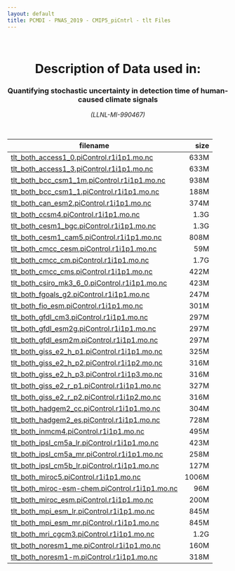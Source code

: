 ```yaml
---
layout: default
title: PCMDI - PNAS_2019 - CMIP5_piCntrl - tlt Files
---
```


<br>
<center>
    <p>
        <h1>Description of Data used in:</h1>
        <h3>Quantifying stochastic uncertainty in detection time of human-caused climate signals</h3>
    </p>
    <p><em>(LLNL-MI-990467)</em></p>
</center>
<br>

filename | size
   ---   | ---:
[tlt_both_access1_0.piControl.r1i1p1.mo.nc]({{site.baseurl}}/climate-data/PNAS_2019/CMIP5_piCntrl/tlt/tlt_both_access1_0.piControl.r1i1p1.mo.nc) | 633M
[tlt_both_access1_3.piControl.r1i1p1.mo.nc]({{site.baseurl}}/climate-data/PNAS_2019/CMIP5_piCntrl/tlt/tlt_both_access1_3.piControl.r1i1p1.mo.nc) | 633M
[tlt_both_bcc_csm1_1m.piControl.r1i1p1.mo.nc]({{site.baseurl}}/climate-data/PNAS_2019/CMIP5_piCntrl/tlt/tlt_both_bcc_csm1_1m.piControl.r1i1p1.mo.nc) | 938M
[tlt_both_bcc_csm1_1.piControl.r1i1p1.mo.nc]({{site.baseurl}}/climate-data/PNAS_2019/CMIP5_piCntrl/tlt/tlt_both_bcc_csm1_1.piControl.r1i1p1.mo.nc) | 188M
[tlt_both_can_esm2.piControl.r1i1p1.mo.nc]({{site.baseurl}}/climate-data/PNAS_2019/CMIP5_piCntrl/tlt/tlt_both_can_esm2.piControl.r1i1p1.mo.nc) | 374M
[tlt_both_ccsm4.piControl.r1i1p1.mo.nc]({{site.baseurl}}/climate-data/PNAS_2019/CMIP5_piCntrl/tlt/tlt_both_ccsm4.piControl.r1i1p1.mo.nc) | 1.3G
[tlt_both_cesm1_bgc.piControl.r1i1p1.mo.nc]({{site.baseurl}}/climate-data/PNAS_2019/CMIP5_piCntrl/tlt/tlt_both_cesm1_bgc.piControl.r1i1p1.mo.nc) | 1.3G
[tlt_both_cesm1_cam5.piControl.r1i1p1.mo.nc]({{site.baseurl}}/climate-data/PNAS_2019/CMIP5_piCntrl/tlt/tlt_both_cesm1_cam5.piControl.r1i1p1.mo.nc) | 808M
[tlt_both_cmcc_cesm.piControl.r1i1p1.mo.nc]({{site.baseurl}}/climate-data/PNAS_2019/CMIP5_piCntrl/tlt/tlt_both_cmcc_cesm.piControl.r1i1p1.mo.nc) | 59M
[tlt_both_cmcc_cm.piControl.r1i1p1.mo.nc]({{site.baseurl}}/climate-data/PNAS_2019/CMIP5_piCntrl/tlt/tlt_both_cmcc_cm.piControl.r1i1p1.mo.nc) | 1.7G
[tlt_both_cmcc_cms.piControl.r1i1p1.mo.nc]({{site.baseurl}}/climate-data/PNAS_2019/CMIP5_piCntrl/tlt/tlt_both_cmcc_cms.piControl.r1i1p1.mo.nc) | 422M
[tlt_both_csiro_mk3_6_0.piControl.r1i1p1.mo.nc]({{site.baseurl}}/climate-data/PNAS_2019/CMIP5_piCntrl/tlt/tlt_both_csiro_mk3_6_0.piControl.r1i1p1.mo.nc) | 423M
[tlt_both_fgoals_g2.piControl.r1i1p1.mo.nc]({{site.baseurl}}/climate-data/PNAS_2019/CMIP5_piCntrl/tlt/tlt_both_fgoals_g2.piControl.r1i1p1.mo.nc) | 247M
[tlt_both_fio_esm.piControl.r1i1p1.mo.nc]({{site.baseurl}}/climate-data/PNAS_2019/CMIP5_piCntrl/tlt/tlt_both_fio_esm.piControl.r1i1p1.mo.nc) | 301M
[tlt_both_gfdl_cm3.piControl.r1i1p1.mo.nc]({{site.baseurl}}/climate-data/PNAS_2019/CMIP5_piCntrl/tlt/tlt_both_gfdl_cm3.piControl.r1i1p1.mo.nc) | 297M
[tlt_both_gfdl_esm2g.piControl.r1i1p1.mo.nc]({{site.baseurl}}/climate-data/PNAS_2019/CMIP5_piCntrl/tlt/tlt_both_gfdl_esm2g.piControl.r1i1p1.mo.nc) | 297M
[tlt_both_gfdl_esm2m.piControl.r1i1p1.mo.nc]({{site.baseurl}}/climate-data/PNAS_2019/CMIP5_piCntrl/tlt/tlt_both_gfdl_esm2m.piControl.r1i1p1.mo.nc) | 297M
[tlt_both_giss_e2_h_p1.piControl.r1i1p1.mo.nc]({{site.baseurl}}/climate-data/PNAS_2019/CMIP5_piCntrl/tlt/tlt_both_giss_e2_h_p1.piControl.r1i1p1.mo.nc) | 325M
[tlt_both_giss_e2_h_p2.piControl.r1i1p2.mo.nc]({{site.baseurl}}/climate-data/PNAS_2019/CMIP5_piCntrl/tlt/tlt_both_giss_e2_h_p2.piControl.r1i1p2.mo.nc) | 316M
[tlt_both_giss_e2_h_p3.piControl.r1i1p3.mo.nc]({{site.baseurl}}/climate-data/PNAS_2019/CMIP5_piCntrl/tlt/tlt_both_giss_e2_h_p3.piControl.r1i1p3.mo.nc) | 316M
[tlt_both_giss_e2_r_p1.piControl.r1i1p1.mo.nc]({{site.baseurl}}/climate-data/PNAS_2019/CMIP5_piCntrl/tlt/tlt_both_giss_e2_r_p1.piControl.r1i1p1.mo.nc) | 327M
[tlt_both_giss_e2_r_p2.piControl.r1i1p2.mo.nc]({{site.baseurl}}/climate-data/PNAS_2019/CMIP5_piCntrl/tlt/tlt_both_giss_e2_r_p2.piControl.r1i1p2.mo.nc) | 316M
[tlt_both_hadgem2_cc.piControl.r1i1p1.mo.nc]({{site.baseurl}}/climate-data/PNAS_2019/CMIP5_piCntrl/tlt/tlt_both_hadgem2_cc.piControl.r1i1p1.mo.nc) | 304M
[tlt_both_hadgem2_es.piControl.r1i1p1.mo.nc]({{site.baseurl}}/climate-data/PNAS_2019/CMIP5_piCntrl/tlt/tlt_both_hadgem2_es.piControl.r1i1p1.mo.nc) | 728M
[tlt_both_inmcm4.piControl.r1i1p1.mo.nc]({{site.baseurl}}/climate-data/PNAS_2019/CMIP5_piCntrl/tlt/tlt_both_inmcm4.piControl.r1i1p1.mo.nc) | 495M
[tlt_both_ipsl_cm5a_lr.piControl.r1i1p1.mo.nc]({{site.baseurl}}/climate-data/PNAS_2019/CMIP5_piCntrl/tlt/tlt_both_ipsl_cm5a_lr.piControl.r1i1p1.mo.nc) | 423M
[tlt_both_ipsl_cm5a_mr.piControl.r1i1p1.mo.nc]({{site.baseurl}}/climate-data/PNAS_2019/CMIP5_piCntrl/tlt/tlt_both_ipsl_cm5a_mr.piControl.r1i1p1.mo.nc) | 258M
[tlt_both_ipsl_cm5b_lr.piControl.r1i1p1.mo.nc]({{site.baseurl}}/climate-data/PNAS_2019/CMIP5_piCntrl/tlt/tlt_both_ipsl_cm5b_lr.piControl.r1i1p1.mo.nc) | 127M
[tlt_both_miroc5.piControl.r1i1p1.mo.nc]({{site.baseurl}}/climate-data/PNAS_2019/CMIP5_piCntrl/tlt/tlt_both_miroc5.piControl.r1i1p1.mo.nc) | 1006M
[tlt_both_miroc-esm-chem.piControl.r1i1p1.mo.nc]({{site.baseurl}}/climate-data/PNAS_2019/CMIP5_piCntrl/tlt/tlt_both_miroc-esm-chem.piControl.r1i1p1.mo.nc) | 96M
[tlt_both_miroc_esm.piControl.r1i1p1.mo.nc]({{site.baseurl}}/climate-data/PNAS_2019/CMIP5_piCntrl/tlt/tlt_both_miroc_esm.piControl.r1i1p1.mo.nc) | 200M
[tlt_both_mpi_esm_lr.piControl.r1i1p1.mo.nc]({{site.baseurl}}/climate-data/PNAS_2019/CMIP5_piCntrl/tlt/tlt_both_mpi_esm_lr.piControl.r1i1p1.mo.nc) | 845M
[tlt_both_mpi_esm_mr.piControl.r1i1p1.mo.nc]({{site.baseurl}}/climate-data/PNAS_2019/CMIP5_piCntrl/tlt/tlt_both_mpi_esm_mr.piControl.r1i1p1.mo.nc) | 845M
[tlt_both_mri_cgcm3.piControl.r1i1p1.mo.nc]({{site.baseurl}}/climate-data/PNAS_2019/CMIP5_piCntrl/tlt/tlt_both_mri_cgcm3.piControl.r1i1p1.mo.nc) | 1.2G
[tlt_both_noresm1_me.piControl.r1i1p1.mo.nc]({{site.baseurl}}/climate-data/PNAS_2019/CMIP5_piCntrl/tlt/tlt_both_noresm1_me.piControl.r1i1p1.mo.nc) | 160M
[tlt_both_noresm1-m.piControl.r1i1p1.mo.nc]({{site.baseurl}}/climate-data/PNAS_2019/CMIP5_piCntrl/tlt/tlt_both_noresm1-m.piControl.r1i1p1.mo.nc) | 318M